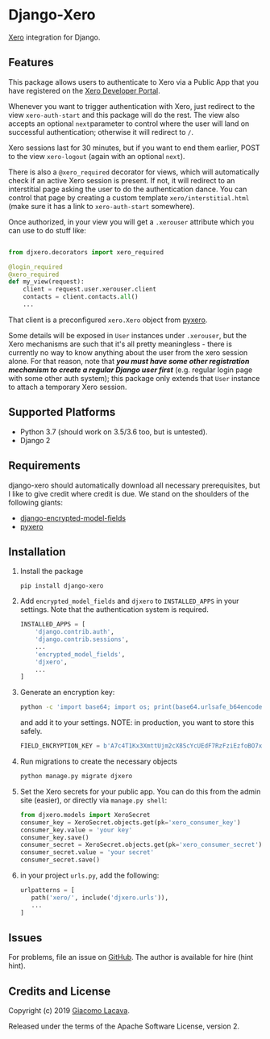 # Django-Xero
[Xero](https://xero.com) integration for Django.

## Features
This package allows users to authenticate to Xero via a Public App that you have 
registered on the [Xero Developer Portal](https://developer.xero.com).

Whenever you want to trigger authentication with Xero, just redirect to the view 
`xero-auth-start` and this package will do the rest. 
The view also accepts an optional `next`parameter to control where the user will land 
on successful authentication; otherwise it will redirect to `/`.

Xero sessions last for 30 minutes, but if you want to end them earlier, POST to 
the view `xero-logout` (again with an optional `next`).

There is also a `@xero_required` decorator for views, which will automatically 
check if an active Xero session is present. If not, it will redirect to an interstitial page
asking the user to do the authentication dance. You can control that page by creating a 
custom template `xero/interstitial.html` (make sure it has a link to `xero-auth-start` somewhere). 

Once authorized, in your view you will get a `.xerouser` attribute which you can use to do stuff like:
```python

from djxero.decorators import xero_required

@login_required
@xero_required
def my_view(request):
    client = request.user.xerouser.client
    contacts = client.contacts.all()
    ...
``` 
That client is a preconfigured `xero.Xero` object from [pyxero](https://github.com/freakboy3742/pyxero).

Some details will be exposed in `User` instances under `.xerouser`, but the Xero mechanisms
are such that it's all pretty meaningless - there is currently no way to know anything about the user 
from the xero session alone. For that reason, note that 
***you must have some other registration mechanism to create a regular Django
 user first*** (e.g. regular login page with some other auth system); this package only extends 
that `User` instance to attach a temporary Xero session.

## Supported Platforms
* Python 3.7 (should work on 3.5/3.6 too, but is untested).
* Django 2

## Requirements
django-xero should automatically download all necessary prerequisites, but I like
to give credit where credit is due. 
We stand on the shoulders of the following giants:

* [django-encrypted-model-fields](https://gitlab.com/lansharkconsulting/django/django-encrypted-model-fields/)
* [pyxero](https://github.com/freakboy3742/pyxero)

## Installation
1. Install the package
    ```
    pip install django-xero
    ```
2. Add `encrypted_model_fields` and `djxero` to `INSTALLED_APPS` in your settings. 
    Note that the authentication system is required.
    ```python
    INSTALLED_APPS = [
        'django.contrib.auth',
        'django.contrib.sessions',
        ...
        'encrypted_model_fields',
        'djxero',
        ...
    ]
    ```
3. Generate an encryption key:
    ```bash
    python -c 'import base64; import os; print(base64.urlsafe_b64encode(os.urandom(32)))'
    ```
    and add it to your settings. NOTE: in production, you want to store this safely.
    ```python
    FIELD_ENCRYPTION_KEY = b'A7c4T1Kx3XmttUjm2cX8ScYcUEdF7RzFziEzfoBO7x4='
    ```
4. Run migrations to create the necessary objects
    ```bash
    python manage.py migrate djxero
    ```
5. Set the Xero secrets for your public app. You can do this from the admin site (easier),
    or directly via `manage.py shell`:
    ```python
    from djxero.models import XeroSecret
    consumer_key = XeroSecret.objects.get(pk='xero_consumer_key')
    consumer_key.value = 'your key'
    consumer_key.save()
    consumer_secret = XeroSecret.objects.get(pk='xero_consumer_secret')
    consumer_secret.value = 'your secret'
    consumer_secret.save()
    ```
6. in your project `urls.py`, add the following:
    ```python
    urlpatterns = [
       path('xero/', include('djxero.urls')),
       ...
    ]
    ```
    
 ## Issues
 For problems, file an issue on [GitHub](https://github.com/toyg/django-xero).
 The author is available for hire (hint hint).
 
 ## Credits and License
 Copyright (c) 2019 [Giacomo Lacava](https://linkedin.com/in/glacava).
 
 Released under the terms of the Apache Software License, version 2.